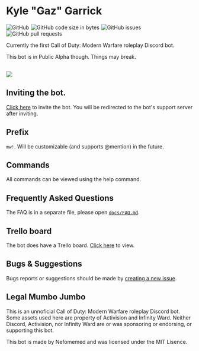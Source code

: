 # Kyle "Gaz" Garrick
<div class="cards" style="margin-bottom: 2px;">
<img alt="GitHub" src="https://img.shields.io/github/license/Nefomemes/Kylebot?style=flat-square" style="margin-right: 1px;">
<img alt="GitHub code size in bytes" src="https://img.shields.io/github/languages/code-size/Nefomemes/Kylebot?style=flat-square" style="margin-right: 1px;">
<img alt="GitHub issues" src="https://img.shields.io/github/issues/Nefomemes/Kylebot?style=flat-square"style="margin-right: 1px;">
<img alt="GitHub pull requests" src="https://img.shields.io/github/issues-pr/Nefomemes/Kylebot?style=flat-square" style="margin-right: 1px;">
</div>
<p>Currently the first Call of Duty: Modern Warfare roleplay Discord bot.</p>

<p>This bot is in Public Alpha though. Things may break.</p>
<br/>
<img src="https://i.imgur.com/q3EWSPl.gif"</a>

## Inviting the bot.

<p><a href="https://discord.com/oauth2/authorize?client_id=675840311599300650&permissions=8&redirect_uri=https%3A%2F%2Fweb.nefomemes.repl.co%2Fkylebot%2Fsupport&scope=bot&response_type=code">Click here</a> to invite the bot. You will be redirected to the bot's support server after inviting.</p>

## Prefix
<p><code>mw!</code>. Will be customizable (and supports @mention) in the future.</p>

## Commands

<p>All commands can be viewed using the help command.</p>

## Frequently Asked Questions

<p>The FAQ is in a separate file, please open <a href="https://github.com/Nefomemes/Kylebot/docs/FAQ.md"><code>docs/FAQ.md</code></a>.</p>

## Trello board

<p>The bot does have a Trello board. <a href="https://trello.com/b/dyn9b9T0/kylebot">Click here</a> to view.</p>

## Bugs & Suggestions

<p>Bugs reports or suggestions should be made by <a href="/issues">creating a new issue</a>.
  
## Legal Mumbo Jumbo

<p> This is an unnoficial Call of Duty: Modern Warfare roleplay Discord bot. Some assets used here are property of Activision and Infinity Ward. Neither Discord, Activision, nor Infinity Ward are or was sponsoring or endorsing, or supporting this bot.</p>

<p>This bot is made by Nefomemed and was licensed under the MIT Lisence.</p>
